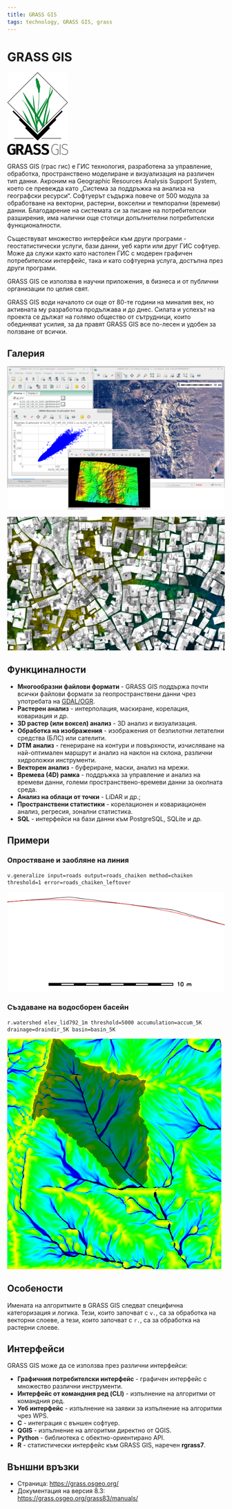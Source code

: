 ```yaml
---
title: GRASS GIS
tags: technology, GRASS GIS, grass
---
```


# GRASS GIS

![GRASS GIS лого](./img/grassgis_logo.svg)

GRASS GIS (грас гис) е ГИС технология, разработена за управление, обработка, пространствено моделиране и визуализация на различен тип данни.
Акроним на Geographic Resources Analysis Support System, което се превежда като „Система за поддръжка на анализа на географски ресурси“.
Софтуерът съдържа повече от 500 модула за обработване на векторни, растерни, вокселни и темпорални (времеви) данни.
Благодарение на системата си за писане на потребителски разширения, има налични още стотици допълнителни потребителски функционалности.

Съществуват множество интерфейси към други програми - геостатистически услуги, бази данни, уеб карти или друг ГИС софтуер.
Може да служи както като настолен ГИС с модерен графичен потребителски интерфейс, така и като софтуерна услуга, достъпна през други програми.

GRASS GIS се използва в научни приложения, в бизнеса и от публични организации по целия свят.

GRASS GIS води началото си още от 80-те години на миналия век, но активната му разработка продължава и до днес.
Силата и успехът на проекта се дължат на голямо общество от сътрудници, които обединяват усилия, за да правят GRASS GIS все по-лесен и удобен за ползване от всички.


## Галерия

![Графичен интерфейс на GRASS GIS](./img/grassgis_gui.png)

![Фотограметричен анализ с GRASS GIS](./img/grassgis_odm_surf_icw.png)


## Функциналности

- **Многообразни файлови формати** - GRASS GIS поддържа почти всички файлови формати за геопространствени данни чрез употребата на [GDAL/OGR](./gdal.md).
- **Растерен анализ** - интерполация, маскиране, корелация, ковариация и др.
- **3D растер (или воксел) анализ** - 3D анализ и визуализация.
- **Обработка на изображения** - изображения от безпилотни летателни средства (БЛС) или сателити.
- **DTM анализ** - генериране на контури и повърхности, изчисляване на най-оптимален маршрут и анализ на наклон на склона, различни хидроложки инструменти.
- **Векторен анализ** - буфериране, маски, анализ на мрежи.
- **Времева (4D) рамка** - поддръжка за управление и анализ на времеви данни, големи пространствено-времеви данни за околната среда.
- **Анализ на облаци от точки** - LiDAR и др.;
- **Пространствени статистики** - корелационен и ковариационен анализ, регресия, зонални статистика.
- **SQL** - интерфейси на бази данни към PostgreSQL, SQLite и др.


## Примери

### Опростяване и заобляне на линия

```
v.generalize input=roads output=roads_chaiken method=chaiken threshold=1 error=roads_chaiken_leftover
```

![Опростена и заоблена линия](./img/grassgis_v_generalize_smooth.png)


### Създаване на водосборен басейн

```
r.watershed elev_lid792_1m threshold=5000 accumulation=accum_5K drainage=draindir_5K basin=basin_5K
```

![Създаване на водосборен басейн](./img/grassgis_r_watershed.png)


## Особености

Имената на алгоритмите в GRASS GIS следват специфична категоризация и логика.
Тези, които започват с `v.`, са за обработка на векторни слоеве, а тези, които започват с `r.`, са за обработка на растерни слоеве.


## Интерфейси

GRASS GIS може да се използва през различни интерфейси:

- **Графичния потребителски интерфейс** - графичен интерфейс с множество различни инструменти.
- **Интерфейс от командния ред (CLI)** - изпълнение на алгоритми от командния ред.
- **Уеб интерфейс** - изпълнение на заявки за изпълнение на алгоритми чрез WPS.
- **C** - интеграция с външен софтуер.
- **QGIS** - изпълнение на алгоритми директно от QGIS.
- **Python** - библиотека с обектно-ориентирано API.
- **R** - статистически интерфейс към GRASS GIS, наречен **rgrass7**.


## Външни връзки

- Страница: https://grass.osgeo.org/
- Документация на версия 8.3: https://grass.osgeo.org/grass83/manuals/
